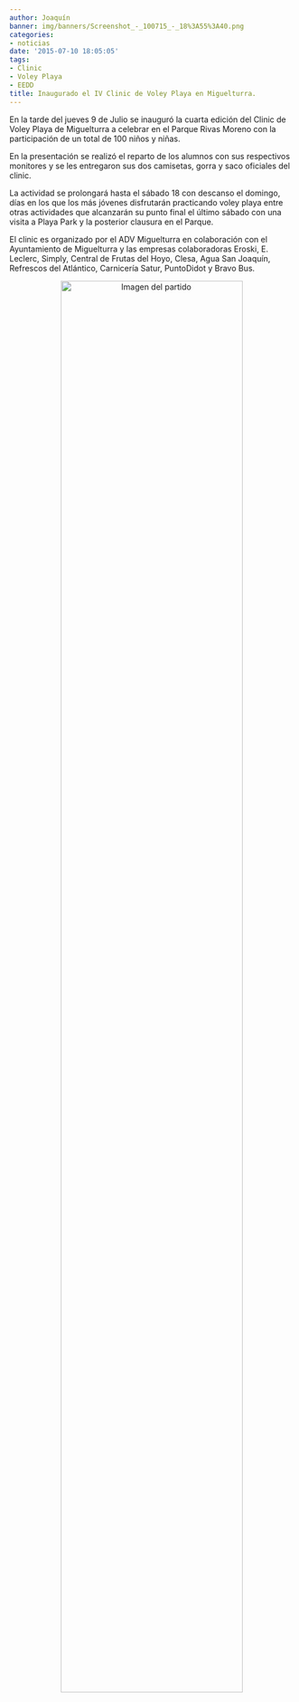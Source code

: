 ```yaml
---
author: Joaquín
banner: img/banners/Screenshot_-_100715_-_18%3A55%3A40.png
categories:
- noticias
date: '2015-07-10 18:05:05'
tags:
- Clinic
- Voley Playa
- EEDD
title: Inaugurado el IV Clinic de Voley Playa en Miguelturra.
---
```


En la tarde del jueves 9 de Julio se inauguró la cuarta edición del Clinic de Voley Playa de Miguelturra a celebrar en el Parque Rivas Moreno con la participación de un total de 100 niños y niñas.

En la presentación se realizó el reparto de los alumnos con sus respectivos monitores y se les entregaron sus dos camisetas, gorra y saco oficiales del clinic.

La actividad se prolongará hasta el sábado 18 con descanso el domingo, días en los que los más jóvenes disfrutarán practicando voley playa entre otras actividades que alcanzarán su punto final el último sábado con una visita a Playa Park y la posterior clausura en el Parque.

El clinic es organizado por el ADV Miguelturra en colaboración con el Ayuntamiento de Miguelturra y las empresas colaboradoras Eroski, E. Leclerc, Simply, Central de Frutas del Hoyo, Clesa, Agua San Joaquín, Refrescos del Atlántico, Carnicería Satur, PuntoDidot y Bravo Bus.

<center>
<a target="_new" href="http://www.advmiguelturra.org/img/banners/Screenshot%20-%20100715%20-%2018%3A55%3A40.png"> 
<img alt="Imagen del partido" width="80%" align="center" src="http://www.advmiguelturra.org/img/banners/Screenshot%20-%20100715%20-%2018%3A55%3A40.png"/> </a> </center>

